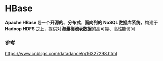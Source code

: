 # HBase

**Apache HBase** 是一个**开源的、分布式、面向列的 NoSQL 数据库系统**，构建于 **Hadoop HDFS** 之上，提供对**海量稀疏表数据**的高可靠、高性能访问



### 参考

https://www.cnblogs.com/datadance/p/16327298.html